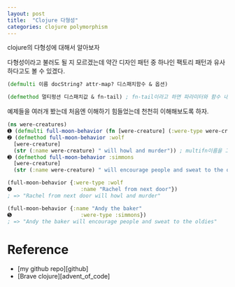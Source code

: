 ```yaml
---
layout: post
title:  "Clojure 다형성"
categories: clojure polymorphism
---
```


clojure의 다형성에 대해서 알아보자

다형성이라고 불러도 될 지 모르겠는데 약간 디자인 패턴 중 하나인 팩토리 패턴과 유사하다고도 볼 수 있겠다.

```clojure
(defmulti 이름 docString? attr-map? 디스패치함수 & 옵션)

(defmethod 멀티펑션 디스패치값 & fn-tail) ; fn-tail이라고 하면 파라미터와 함수 내용을 말하는 것으로 확인
```

예제들을 여러개 봤는데 처음엔 이해하기 힘들었는데 천천히 이해해보도록 하자.

```clojure
(ns were-creatures)
➊ (defmulti full-moon-behavior (fn [were-creature] (:were-type were-creature))) ; multifn 함수 이름과 함수 내용을 정의했다
➋ (defmethod full-moon-behavior :wolf
  [were-creature]
  (str (:name were-creature) " will howl and murder")) ; multifn이름을 그대로 쓰고 두번째 인자는 파라미터로 받은 후 디스패치 함수의 실행 결과값이 :wolf와 대응되는지 확인하는 인자, 그리고 그게 대응된다면 마지막에 fn-tail이 호출된다
➌ (defmethod full-moon-behavior :simmons
  [were-creature]
  (str (:name were-creature) " will encourage people and sweat to the oldies"))

(full-moon-behavior {:were-type :wolf
➍                      :name "Rachel from next door"})
; => "Rachel from next door will howl and murder"

(full-moon-behavior {:name "Andy the baker"
➎                      :were-type :simmons})
; => "Andy the baker will encourage people and sweat to the oldies"
```

# Reference
- [my github repo][github]
- [Brave clojure][advent_of_code]

[bc]:https://www.braveclojure.com/multimethods-records-protocols/
[defmulti]:https://clojuredocs.org/clojure.core/defmulti
[defmethod]:https://clojuredocs.org/clojure.core/defmethod
